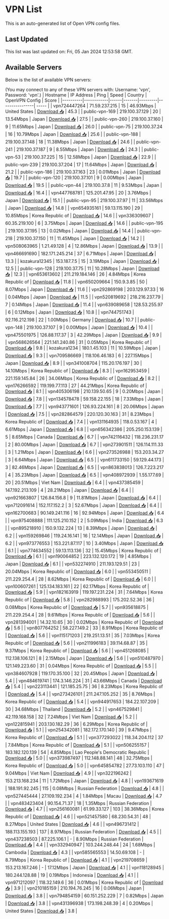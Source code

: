 # VPN List

This is an auto-generated list of Open VPN config files.

## Last Updated

This list was last updated on: Fri, 05 Jan 2024 12:53:58 GMT.

## Available Servers

Below is the list of available VPN servers:

(You may connect to any of these VPN servers with: Username: 'vpn', Password: 'vpn'.)
| Hostname | IP Address | Ping | Speed | Country | OpenVPN Config | Score |
|----------|------------|------|-------|---------|----------------| ----- |
| vpn724447264 | 71.59.237.215 | 15 | 46.93Mbps | United States | [Download 📥](./configs/server_0_US.ovpn) | 45.3 |
| public-vpn-169 | 219.100.37.129 | 20 | 13.54Mbps | Japan | [Download 📥](./configs/server_1_JP.ovpn) | 27.5 |
| public-vpn-260 | 219.100.37.160 | 9 | 11.65Mbps | Japan | [Download 📥](./configs/server_2_JP.ovpn) | 26.0 |
| public-vpn-75 | 219.100.37.24 | 16 | 10.79Mbps | Japan | [Download 📥](./configs/server_3_JP.ovpn) | 25.6 |
| public-vpn-188 | 219.100.37.148 | 18 | 11.38Mbps | Japan | [Download 📥](./configs/server_4_JP.ovpn) | 24.6 |
| public-vpn-241 | 219.100.37.187 | 9 | 8.55Mbps | Japan | [Download 📥](./configs/server_5_JP.ovpn) | 24.3 |
| public-vpn-53 | 219.100.37.225 | 15 | 12.58Mbps | Japan | [Download 📥](./configs/server_6_JP.ovpn) | 22.9 |
| public-vpn-239 | 219.100.37.204 | 17 | 11.64Mbps | Japan | [Download 📥](./configs/server_7_JP.ovpn) | 21.2 |
| public-vpn-186 | 219.100.37.163 | 23 | 0.01Mbps | Japan | [Download 📥](./configs/server_8_JP.ovpn) | 19.7 |
| public-vpn-120 | 219.100.37.101 | 9 | 0.00Mbps | Japan | [Download 📥](./configs/server_9_JP.ovpn) | 19.5 |
| public-vpn-44 | 219.100.37.8 | 11 | 9.53Mbps | Japan | [Download 📥](./configs/server_10_JP.ovpn) | 16.4 |
| vpn447768781 | 125.201.47.95 | 20 | 3.76Mbps | Japan | [Download 📥](./configs/server_11_JP.ovpn) | 15.1 |
| public-vpn-95 | 219.100.37.97 | 11 | 33.56Mbps | Japan | [Download 📥](./configs/server_12_JP.ovpn) | 14.8 |
| vpn654935161 | 59.13.115.190 | 29 | 10.85Mbps | Korea Republic of | [Download 📥](./configs/server_13_KR.ovpn) | 14.6 |
| vpn336309607 | 60.35.219.100 | 6 | 3.75Mbps | Japan | [Download 📥](./configs/server_14_JP.ovpn) | 14.6 |
| public-vpn-195 | 219.100.37.195 | 13 | 0.02Mbps | Japan | [Download 📥](./configs/server_15_JP.ovpn) | 14.4 |
| public-vpn-218 | 219.100.37.150 | 11 | 11.45Mbps | Japan | [Download 📥](./configs/server_16_JP.ovpn) | 14.2 |
| vpn508063965 | 1.21.49.128 | 4 | 12.86Mbps | Japan | [Download 📥](./configs/server_17_JP.ovpn) | 13.9 |
| vpn466691690 | 182.171.245.214 | 37 | 6.71Mbps | Japan | [Download 📥](./configs/server_18_JP.ovpn) | 13.3 |
| kozakura12345 | 153.187.7.5 | 15 | 3.19Mbps | Japan | [Download 📥](./configs/server_19_JP.ovpn) | 12.5 |
| public-vpn-128 | 219.100.37.75 | 11 | 10.28Mbps | Japan | [Download 📥](./configs/server_20_JP.ovpn) | 12.3 |
| vpn653613602 | 211.219.184.146 | 26 | 4.84Mbps | Korea Republic of | [Download 📥](./configs/server_21_KR.ovpn) | 11.8 |
| vpn650209664 | 150.9.3.85 | 50 | 8.07Mbps | Japan | [Download 📥](./configs/server_22_JP.ovpn) | 11.6 |
| vpn292869198 | 203.129.97.33 | 16 | 0.04Mbps | Japan | [Download 📥](./configs/server_23_JP.ovpn) | 11.5 |
| vpn520819692 | 218.216.237.79 | 7 | 0.14Mbps | Japan | [Download 📥](./configs/server_24_JP.ovpn) | 11.4 |
| vpn639089658 | 128.53.255.97 | 6 | 0.12Mbps | Japan | [Download 📥](./configs/server_25_JP.ovpn) | 10.8 |
| vpn744751743 | 92.116.212.198 | 22 | 1.00Mbps | Germany | [Download 📥](./configs/server_26_DE.ovpn) | 10.7 |
| public-vpn-148 | 219.100.37.107 | 9 | 0.00Mbps | Japan | [Download 📥](./configs/server_27_JP.ovpn) | 10.4 |
| vpn475501975 | 126.88.117.37 | 3 | 42.29Mbps | Japan | [Download 📥](./configs/server_28_JP.ovpn) | 9.9 |
| vpn568626564 | 221.141.240.86 | 31 | 0.05Mbps | Korea Republic of | [Download 📥](./configs/server_29_KR.ovpn) | 9.8 |
| kozakura1234 | 180.1.45.103 | 11 | 10.59Mbps | Japan | [Download 📥](./configs/server_30_JP.ovpn) | 9.3 |
| vpn709586669 | 118.106.46.183 | 6 | 227.15Mbps | Japan | [Download 📥](./configs/server_31_JP.ovpn) | 8.9 |
| vpn341008704 | 115.20.176.197 | 30 | 14.10Mbps | Korea Republic of | [Download 📥](./configs/server_32_KR.ovpn) | 8.3 |
| vpn162953459 | 221.159.145.84 | 26 | 34.06Mbps | Korea Republic of | [Download 📥](./configs/server_33_KR.ovpn) | 8.2 |
| vpn176266592 | 119.199.77.113 | 27 | 44.21Mbps | Korea Republic of | [Download 📥](./configs/server_34_KR.ovpn) | 8.1 |
| vpn405306198 | 210.139.50.65 | 9 | 0.20Mbps | Japan | [Download 📥](./configs/server_35_JP.ovpn) | 7.8 |
| vpn134578478 | 59.158.22.155 | 18 | 7.33Mbps | Japan | [Download 📥](./configs/server_36_JP.ovpn) | 7.7 |
| vpn943771601 | 126.93.224.161 | 8 | 20.06Mbps | Japan | [Download 📥](./configs/server_37_JP.ovpn) | 7.5 |
| vpn282864579 | 220.120.30.163 | 31 | 8.23Mbps | Korea Republic of | [Download 📥](./configs/server_38_KR.ovpn) | 7.4 |
| vpn131164935 | 118.0.53.167 | 4 | 6.61Mbps | Japan | [Download 📥](./configs/server_39_JP.ovpn) | 6.8 |
| vpn656342386 | 205.250.153.139 | 5 | 8.65Mbps | Canada | [Download 📥](./configs/server_40_CA.ovpn) | 6.7 |
| vpn742116432 | 118.236.231.17 | 2 | 80.00Mbps | Japan | [Download 📥](./configs/server_41_JP.ovpn) | 6.7 |
| vpn273901511 | 126.114.111.33 | 3 | 1.21Mbps | Japan | [Download 📥](./configs/server_42_JP.ovpn) | 6.6 |
| vpn273526988 | 153.203.34.27 | 3 | 6.64Mbps | Japan | [Download 📥](./configs/server_43_JP.ovpn) | 6.5 |
| vpn611733150 | 59.129.44.173 | 3 | 82.46Mbps | Japan | [Download 📥](./configs/server_44_JP.ovpn) | 6.5 |
| vpn863838013 | 126.7.223.217 | 4 | 35.23Mbps | Japan | [Download 📥](./configs/server_45_JP.ovpn) | 6.5 |
| vpn408972939 | 1.55.177.69 | 20 | 20.51Mbps | Viet Nam | [Download 📥](./configs/server_46_VN.ovpn) | 6.4 |
| vpn437385459 | 147.192.213.109 | 4 | 28.21Mbps | Japan | [Download 📥](./configs/server_47_JP.ovpn) | 6.4 |
| vpn921663807 | 126.84.156.8 | 9 | 11.81Mbps | Japan | [Download 📥](./configs/server_48_JP.ovpn) | 6.4 |
| vpn712091614 | 152.117.152.2 | 3 | 52.67Mbps | Japan | [Download 📥](./configs/server_49_JP.ovpn) | 6.4 |
| vpn162700683 | 90.149.241.116 | 16 | 92.94Mbps | Japan | [Download 📥](./configs/server_50_JP.ovpn) | 6.4 |
| vpn975408888 | 111.125.210.152 | 2 | 5.09Mbps | India | [Download 📥](./configs/server_51_IN.ovpn) | 6.3 |
| vpn895218910 | 150.9.132.224 | 13 | 8.39Mbps | Japan | [Download 📥](./configs/server_52_JP.ovpn) | 6.2 |
| vpn159269846 | 119.24.16.141 | 16 | 12.14Mbps | Japan | [Download 📥](./configs/server_53_JP.ovpn) | 6.2 |
| vpn973776553 | 153.221.87.117 | 10 | 3.40Mbps | Japan | [Download 📥](./configs/server_54_JP.ovpn) | 6.1 |
| vpn774634552 | 59.13.113.136 | 32 | 15.45Mbps | Korea Republic of | [Download 📥](./configs/server_55_KR.ovpn) | 6.1 |
| vpn190064852 | 223.132.120.172 | 19 | 4.85Mbps | Japan | [Download 📥](./configs/server_56_JP.ovpn) | 6.1 |
| vpn532274910 | 211.193.129.51 | 23 | 20.04Mbps | Korea Republic of | [Download 📥](./configs/server_57_KR.ovpn) | 6.0 |
| vpn553450511 | 211.229.254.4 | 28 | 8.62Mbps | Korea Republic of | [Download 📥](./configs/server_58_KR.ovpn) | 6.0 |
| vpn100607261 | 125.134.183.161 | 22 | 62.17Mbps | Korea Republic of | [Download 📥](./configs/server_59_KR.ovpn) | 5.9 |
| vpn182163919 | 119.197.231.224 | 31 | 7.64Mbps | Korea Republic of | [Download 📥](./configs/server_60_KR.ovpn) | 5.8 |
| vpn282988993 | 175.202.52.36 | 36 | 0.08Mbps | Korea Republic of | [Download 📥](./configs/server_61_KR.ovpn) | 5.7 |
| vpn935618875 | 211.229.254.4 | 28 | 9.61Mbps | Korea Republic of | [Download 📥](./configs/server_62_KR.ovpn) | 5.6 |
| vpn281394001 | 14.32.10.65 | 30 | 0.02Mbps | Korea Republic of | [Download 📥](./configs/server_63_KR.ovpn) | 5.6 |
| vpn807764252 | 58.227.149.2 | 33 | 8.91Mbps | Korea Republic of | [Download 📥](./configs/server_64_KR.ovpn) | 5.6 |
| vpn115171203 | 219.251.13.51 | 35 | 7.03Mbps | Korea Republic of | [Download 📥](./configs/server_65_KR.ovpn) | 5.6 |
| vpn211996183 | 39.114.68.87 | 35 | 9.37Mbps | Korea Republic of | [Download 📥](./configs/server_66_KR.ovpn) | 5.6 |
| vpn451268085 | 112.138.106.121 | 8 | 2.15Mbps | Japan | [Download 📥](./configs/server_67_JP.ovpn) | 5.6 |
| vpn510487970 | 121.149.223.60 | 31 | 0.04Mbps | Korea Republic of | [Download 📥](./configs/server_68_KR.ovpn) | 5.5 |
| vpn384607928 | 119.170.35.100 | 32 | 20.45Mbps | Japan | [Download 📥](./configs/server_69_JP.ovpn) | 5.4 |
| vpn484619741 | 174.3.146.224 | 31 | 43.66Mbps | Canada | [Download 📥](./configs/server_70_CA.ovpn) | 5.4 |
| vpn223113441 | 121.185.25.75 | 36 | 8.23Mbps | Korea Republic of | [Download 📥](./configs/server_71_KR.ovpn) | 5.4 |
| vpn273426101 | 211.247.105.252 | 35 | 8.76Mbps | Korea Republic of | [Download 📥](./configs/server_72_KR.ovpn) | 5.4 |
| vpn944917653 | 184.22.107.209 | 30 | 34.68Mbps | Thailand | [Download 📥](./configs/server_73_TH.ovpn) | 5.2 |
| vpn467529841 | 42.119.168.158 | 32 | 7.24Mbps | Viet Nam | [Download 📥](./configs/server_74_VN.ovpn) | 5.2 |
| vpn122815941 | 203.130.182.29 | 36 | 6.29Mbps | Korea Republic of | [Download 📥](./configs/server_75_KR.ovpn) | 5.1 |
| vpn254342081 | 182.172.170.140 | 39 | 9.47Mbps | Korea Republic of | [Download 📥](./configs/server_76_KR.ovpn) | 5.1 |
| vpn377293022 | 118.34.204.112 | 37 | 7.84Mbps | Korea Republic of | [Download 📥](./configs/server_77_KR.ovpn) | 5.1 |
| vpn506255157 | 183.182.120.139 | 54 | 4.85Mbps | Lao People's Democratic Republic | [Download 📥](./configs/server_78_LA.ovpn) | 5.0 |
| vpn373987497 | 112.148.88.141 | 48 | 32.75Mbps | Korea Republic of | [Download 📥](./configs/server_79_KR.ovpn) | 5.0 |
| vpn645854782 | 27.73.103.110 | 47 | 9.04Mbps | Viet Nam | [Download 📥](./configs/server_80_VN.ovpn) | 4.9 |
| vpn322196242 | 153.213.168.234 | 11 | 1.72Mbps | Japan | [Download 📥](./configs/server_81_JP.ovpn) | 4.8 |
| vpn193671619 | 188.191.92.245 | 115 | 0.08Mbps | Russian Federation | [Download 📥](./configs/server_82_RU.ovpn) | 4.8 |
| vpn527445444 | 27.109.192.234 | 4 | 1.84Mbps | Macau | [Download 📥](./configs/server_83_MO.ovpn) | 4.7 |
| vpn483423404 | 90.154.71.37 | 18 | 1.35Mbps | Russian Federation | [Download 📥](./configs/server_84_RU.ovpn) | 4.7 |
| vpn256160081 | 61.99.33.127 | 103 | 38.36Mbps | Korea Republic of | [Download 📥](./configs/server_85_KR.ovpn) | 4.6 |
| vpn521457580 | 68.230.54.31 | 48 | 8.27Mbps | United States | [Download 📥](./configs/server_86_US.ovpn) | 4.6 |
| vpn496731412 | 188.113.155.193 | 137 | 8.97Mbps | Russian Federation | [Download 📥](./configs/server_87_RU.ovpn) | 4.5 |
| vpn437238503 | 87.225.106.1 | - | 8.90Mbps | Russian Federation | [Download 📥](./configs/server_88_RU.ovpn) | 4.4 |
| vpn332940947 | 103.244.248.44 | 24 | 1.68Mbps | Cambodia | [Download 📥](./configs/server_89_KH.ovpn) | 4.3 |
| vpn585565553 | 14.50.69.108 | - | 8.79Mbps | Korea Republic of | [Download 📥](./configs/server_90_KR.ovpn) | 4.1 |
| vpn219708659 | 153.213.167.246 | - | 17.12Mbps | Japan | [Download 📥](./configs/server_91_JP.ovpn) | 4.1 |
| vpn118128945 | 180.244.128.88 | 19 | 0.19Mbps | Indonesia | [Download 📥](./configs/server_92_ID.ovpn) | 4.1 |
| vpn971212097 | 118.32.149.6 | 36 | 0.01Mbps | Korea Republic of | [Download 📥](./configs/server_93_KR.ovpn) | 3.9 |
| vpn210185159 | 210.194.76.245 | 16 | 0.06Mbps | Japan | [Download 📥](./configs/server_94_JP.ovpn) | 3.8 |
| vpn794854159 | 60.151.252.229 | 7 | 0.82Mbps | Japan | [Download 📥](./configs/server_95_JP.ovpn) | 3.8 |
| vpn431396938 | 173.198.248.39 | 4 | 0.20Mbps | United States | [Download 📥](./configs/server_96_US.ovpn) | 3.8 |
